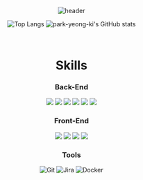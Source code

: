 <div align="center">
  
![header](https://capsule-render.vercel.app/api?type=soft&color=auto&text=YEONG%20KI%20PARK&fontSize=30)

![Top Langs](https://github-readme-stats.vercel.app/api/top-langs/?username=park-yeong-ki&layout=donut) ![park-yeong-ki's GitHub stats](https://github-readme-stats.vercel.app/api?username=park-yeong-ki&theme=nord)

<br>

# Skills
### Back-End
<img src="https://img.shields.io/badge/JAVA-007396?style=for-the-badge&logo=java&logoColor=white">
<img src="https://img.shields.io/badge/Spring-6DB33F?style=for-the-badge&logo=Spring&logoColor=white">
<img src="https://img.shields.io/badge/Spring Boot-6DB33F?style=for-the-badge&logo=SpringBoot&logoColor=white">
<img src="https://img.shields.io/badge/Spring Security-6DB33F?style=for-the-badge&logo=SpringSecurity&logoColor=white">
<img src="https://img.shields.io/badge/MySQL-4479A1.svg?&style=for-the-badge&logo=MySQL&logoColor=white">
<img src="https://img.shields.io/badge/Redis-DC382D.svg?&style=for-the-badge&logo=Redis&logoColor=white">

### Front-End
<img src="https://img.shields.io/badge/JavaScript-F7DF1E.svg?&style=for-the-badge&logo=JavaScript&logoColor=white">
<img src="https://img.shields.io/badge/vue.js-4FC08D.svg?&style=for-the-badge&logo=vue.js&logoColor=white">
<img src="https://img.shields.io/badge/HTML-C54127.svg?&style=for-the-badge&logo=html5&logoColor=white">
<img src="https://img.shields.io/badge/CSS-254BDD.svg?&style=for-the-badge&logo=css3&logoColor=white">

### Tools
![Git](https://img.shields.io/badge/Git-F05032.svg?&style=for-the-badge&logo=Git&logoColor=white)
![Jira](https://img.shields.io/badge/Jira-0052CC.svg?&style=for-the-badge&logo=JiraSoftWare&logoColor=white)
![Docker](https://img.shields.io/badge/Docker-2496ED.svg?&style=for-the-badge&logo=Docker&logoColor=white)

</div>
